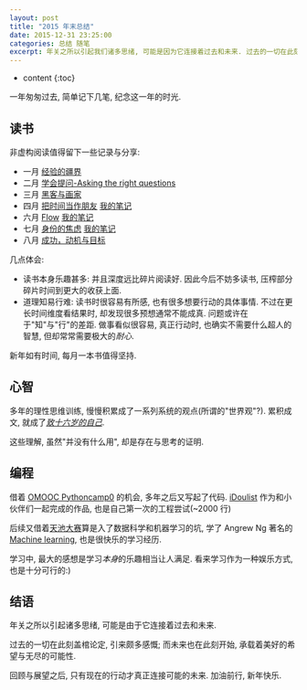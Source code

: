 ```yaml
---
layout: post
title: "2015 年末总结"
date: 2015-12-31 23:25:00
categories: 总结 随笔
excerpt: 年关之所以引起我们诸多思绪, 可能是因为它连接着过去和未来. 过去的一切在此刻盖棺论定, 引来颇多感慨; 而未来也在此刻开始, 承载着美好的希望与无尽的可能性. 二零一五年匆匆过去, 在此简单记下几笔, 纪念这一年的时光.
---
```


* content
{:toc}

一年匆匆过去, 简单记下几笔, 纪念这一年的时光.

## 读书

非虚构阅读值得留下一些记录与分享:

- 一月 [经验的疆界](http://book.douban.com/subject/6687032/)
- 二月 [学会提问-Asking the right questions](http://book.douban.com/subject/20428922/)
- 三月 [黑客与画家](http://book.douban.com/subject/25724948/)
- 四月 [把时间当作朋友](http://book.douban.com/subject/3609132/) [我的笔记](https://frank-the-obscure.gitbooks.io/reading-notes/content/time-as-your-friend.html)
- 六月 [Flow](http://book.douban.com/subject/6509801/) [我的笔记](https://frank-the-obscure.gitbooks.io/reading-notes/content/flow.html)
- 七月 [身份的焦虑](http://book.douban.com/subject/3669408/) [我的笔记](http://frank-the-obscure.me/2015/07/26/status-anxiety/)
- 八月 [成功，动机与目标](http://book.douban.com/subject/22994632/)

几点体会:

- 读书本身乐趣甚多: 并且深度远比碎片阅读好. 因此今后不妨多读书, 压榨部分碎片时间到更大的收获上面.
- 道理知易行难: 读书时很容易有所感, 也有很多想要行动的具体事情. 不过在更长时间维度看结果时, 却发现很多预想通常不能成真. 问题或许在于"知"与"行"的差距. 做事看似很容易, 真正行动时, 也确实不需要什么超人的智慧, 但却常常需要极大的*耐心*.

新年如有时间, 每月一本书值得坚持.

## 心智

多年的理性思维训练, 慢慢积累成了一系列系统的观点(所谓的"世界观"?). 累积成文, 就成了[*致十六岁的自己*](https://www.gitbook.com/book/frank-the-obscure/for-myself-at-16/details).

这些理解, 虽然"并没有什么用", 却是存在与思考的证明.

## 编程

借着 [OMOOC Pythoncamp0](https://github.com/Frank-the-Obscure/omooc-pythoncamp0) 的机会, 多年之后又写起了代码. [iDoulist](https://github.com/Frank-the-Obscure/iDoulist) 作为和小伙伴们一起完成的作品, 也是自己第一次的工程尝试(~2000 行)

后续又借着[天池大赛](https://tianchi.aliyun.com/)算是入了数据科学和机器学习的坑, 学了 Angrew Ng 著名的 [Machine learning](https://www.coursera.org/learn/machine-learning/), 也是很快乐的学习经历.

学习中, 最大的感想是学习*本身*的乐趣相当让人满足. 看来学习作为一种娱乐方式, 也是十分可行的:)

## 结语

年关之所以引起诸多思绪, 可能是由于它连接着过去和未来.

过去的一切在此刻盖棺论定, 引来颇多感慨; 而未来也在此刻开始, 承载着美好的希望与无尽的可能性.

回顾与展望之后, 只有现在的行动才真正连接可能的未来. 加油前行, 新年快乐.
